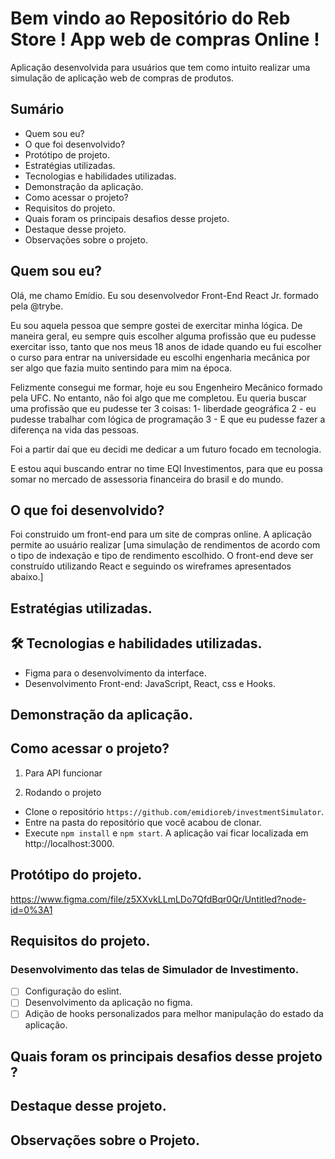 # Bem vindo ao Repositório do Reb Store ! App web de compras Online !
Aplicação desenvolvida para usuários que tem como intuito realizar uma simulação de aplicação web de compras de produtos.

## Sumário
* Quem sou eu?
* O que foi desenvolvido?
* Protótipo de projeto.
* Estratégias utilizadas.
* Tecnologias e habilidades utilizadas.
* Demonstração da aplicação.
* Como acessar o projeto?
* Requisitos do projeto.
* Quais foram os principais desafios desse projeto.
* Destaque desse projeto.
* Observações sobre o projeto.

## Quem sou eu?
Olá, me chamo Emídio. Eu sou desenvolvedor Front-End React Jr. formado pela @trybe.

Eu sou aquela pessoa que sempre gostei de exercitar minha lógica. De maneira geral, eu sempre quis escolher alguma profissão que eu pudesse exercitar isso, tanto que nos meus 18 anos de idade quando eu fui escolher o curso para entrar na universidade eu escolhi engenharia mecânica por ser algo que fazia muito sentindo para mim na época.

Felizmente consegui me formar, hoje eu sou Engenheiro Mecânico formado pela UFC. No entanto, não foi algo que me completou. Eu queria buscar uma profissão que eu pudesse ter 3 coisas:
1- liberdade geográfica
2 - eu pudesse trabalhar com lógica de programação
3 - E que eu pudesse fazer a diferença na vida das pessoas.

Foi a partir daí que eu decidi me dedicar a um futuro focado em tecnologia.

E estou aqui buscando entrar no time EQI Investimentos, para que eu possa somar no mercado de assessoria financeira do brasil e do mundo.

## O que foi desenvolvido?
Foi construido um front-end para um site de compras online. A aplicação permite ao usuário realizar [uma simulação de rendimentos de acordo com o tipo de indexação e tipo de rendimento escolhido. O front-end deve ser construído utilizando  React e seguindo os wireframes apresentados abaixo.]

## Estratégias utilizadas.


## 🛠 Tecnologias e habilidades utilizadas.
- Figma para o desenvolvimento da interface.
- Desenvolvimento Front-end: JavaScript, React, css e Hooks.

## Demonstração da aplicação.


## Como acessar o projeto?
1. Para API funcionar



2. Rodando o projeto

- Clone o repositório `https://github.com/emidioreb/investmentSimulator`.
- Entre na pasta do repositório que você acabou de clonar.
- Execute `npm install` e `npm start`. A aplicação vai ficar localizada em  http://localhost:3000.



## Protótipo do projeto.
https://www.figma.com/file/z5XXvkLLmLDo7QfdBqr0Qr/Untitled?node-id=0%3A1

## Requisitos do projeto.
### Desenvolvimento das telas de Simulador de Investimento.
- [ ] Configuração do eslint.
- [ ] Desenvolvimento da aplicação no figma.
- [ ] Adição de hooks personalizados para melhor manipulação do estado da aplicação.

## Quais foram os principais desafios desse projeto ?


## Destaque desse projeto.


## Observações sobre o Projeto.


  
